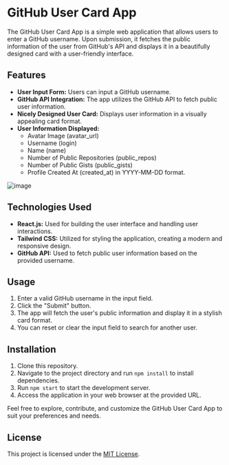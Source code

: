 # GitHub User Card App

The GitHub User Card App is a simple web application that allows users to enter a GitHub username. Upon submission, it fetches the public information of the user from GitHub's API and displays it in a beautifully designed card with a user-friendly interface.

## Features

- **User Input Form:** Users can input a GitHub username.
- **GitHub API Integration:** The app utilizes the GitHub API to fetch public user information.
- **Nicely Designed User Card:** Displays user information in a visually appealing card format.
- **User Information Displayed:**
  - Avatar Image (avatar_url)
  - Username (login)
  - Name (name)
  - Number of Public Repositories (public_repos)
  - Number of Public Gists (public_gists)
  - Profile Created At (created_at) in YYYY-MM-DD format.
    
![image](https://github.com/subramaneshwar/githubprofile/assets/42493880/1d751155-d138-4eb8-b98c-958bf84ae349)

## Technologies Used

- **React.js:** Used for building the user interface and handling user interactions.
- **Tailwind CSS:** Utilized for styling the application, creating a modern and responsive design.
- **GitHub API:** Used to fetch public user information based on the provided username.

## Usage

1. Enter a valid GitHub username in the input field.
2. Click the "Submit" button.
3. The app will fetch the user's public information and display it in a stylish card format.
4. You can reset or clear the input field to search for another user.

## Installation

1. Clone this repository.
2. Navigate to the project directory and run `npm install` to install dependencies.
3. Run `npm start` to start the development server.
4. Access the application in your web browser at the provided URL.

Feel free to explore, contribute, and customize the GitHub User Card App to suit your preferences and needs.

## License

This project is licensed under the [MIT License](LICENSE).
